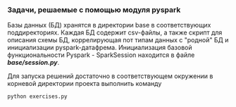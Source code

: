 ### Задачи, решаемые с помощью модуля pyspark

Базы данных (БД) хранятся в директории base в соответствующих поддиректориях. Каждая БД содержит csv-файлы, а также скрипт для описания схемы БД, коррелирующая пот типам данных с "родной" БД и инициализации  pyspark-датафрема.
Инициализация базовой функциональности Pyspark - SparkSession находится в файле ***base/session.py***.

Для запуска решений достаточно в соответствующем окружении в корневой директории проекта выполнить команду

`python exercises.py`

